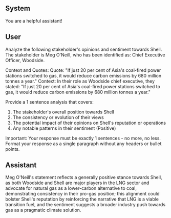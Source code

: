 ## System

You are a helpful assistant!

## User


Analyze the following stakeholder's opinions and sentiment towards Shell. The stakeholder is Meg O'Neill, who has been identified as: Chief Executive Officer, Woodside.

Context and Quotes:
Quote: "If just 20 per cent of Asia's coal-fired power stations switched to gas, it would reduce carbon emissions by 680 million tonnes a year."
Context: In their role as Woodside chief executive, they stated: "If just 20 per cent of Asia's coal-fired power stations switched to gas, it would reduce carbon emissions by 680 million tonnes a year."

Provide a 1 sentence analysis that covers:
1. The stakeholder's overall position towards Shell
2. The consistency or evolution of their views
3. The potential impact of their opinions on Shell's reputation or operations
4. Any notable patterns in their sentiment (Positive)

Important: Your response must be exactly 1 sentences - no more, no less.
Format your response as a single paragraph without any headers or bullet points.


## Assistant

Meg O'Neill's statement reflects a generally positive stance towards Shell, as both Woodside and Shell are major players in the LNG sector and advocate for natural gas as a lower-carbon alternative to coal, demonstrating consistency in their pro-gas position; this alignment could bolster Shell's reputation by reinforcing the narrative that LNG is a viable transition fuel, and the sentiment suggests a broader industry push towards gas as a pragmatic climate solution.


